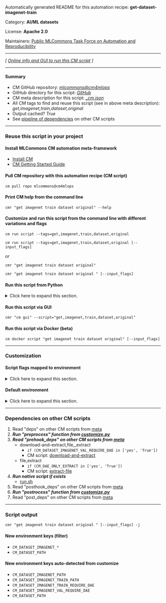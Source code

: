 Automatically generated README for this automation recipe: **get-dataset-imagenet-train**

Category: **AI/ML datasets**

License: **Apache 2.0**

Maintainers: [Public MLCommons Task Force on Automation and Reproducibility](https://github.com/mlcommons/ck/blob/master/docs/taskforce.md)

---
*[ [Online info and GUI to run this CM script](https://access.cknowledge.org/playground/?action=scripts&name=get-dataset-imagenet-train,2bec165da5cc4ebf) ]*

---
#### Summary

* CM GitHub repository: *[mlcommons@cm4mlops](https://github.com/mlcommons/cm4mlops/tree/dev)*
* GitHub directory for this script: *[GitHub](https://github.com/mlcommons/cm4mlops/tree/dev/script/get-dataset-imagenet-train)*
* CM meta description for this script: *[_cm.json](_cm.json)*
* All CM tags to find and reuse this script (see in above meta description): *get,imagenet,train,dataset,original*
* Output cached? *True*
* See [pipeline of dependencies](#dependencies-on-other-cm-scripts) on other CM scripts


---
### Reuse this script in your project

#### Install MLCommons CM automation meta-framework

* [Install CM](https://access.cknowledge.org/playground/?action=install)
* [CM Getting Started Guide](https://github.com/mlcommons/ck/blob/master/docs/getting-started.md)

#### Pull CM repository with this automation recipe (CM script)

```cm pull repo mlcommons@cm4mlops```

#### Print CM help from the command line

````cmr "get imagenet train dataset original" --help````

#### Customize and run this script from the command line with different variations and flags

`cm run script --tags=get,imagenet,train,dataset,original`

`cm run script --tags=get,imagenet,train,dataset,original [--input_flags]`

*or*

`cmr "get imagenet train dataset original"`

`cmr "get imagenet train dataset original " [--input_flags]`


#### Run this script from Python

<details>
<summary>Click here to expand this section.</summary>

```python

import cmind

r = cmind.access({'action':'run'
                  'automation':'script',
                  'tags':'get,imagenet,train,dataset,original'
                  'out':'con',
                  ...
                  (other input keys for this script)
                  ...
                 })

if r['return']>0:
    print (r['error'])

```

</details>


#### Run this script via GUI

```cmr "cm gui" --script="get,imagenet,train,dataset,original"```

#### Run this script via Docker (beta)

`cm docker script "get imagenet train dataset original" [--input_flags]`

___
### Customization


#### Script flags mapped to environment
<details>
<summary>Click here to expand this section.</summary>

* `--input=value`  &rarr;  `IMAGENET_TRAIN_PATH=value`
* `--torrent=value`  &rarr;  `CM_DATASET_IMAGENET_TRAIN_TORRENT_PATH=value`

**Above CLI flags can be used in the Python CM API as follows:**

```python
r=cm.access({... , "input":...}
```

</details>

#### Default environment

<details>
<summary>Click here to expand this section.</summary>

These keys can be updated via `--env.KEY=VALUE` or `env` dictionary in `@input.json` or using script flags.


</details>

___
### Dependencies on other CM scripts


  1. Read "deps" on other CM scripts from [meta](https://github.com/mlcommons/cm4mlops/tree/dev/script/get-dataset-imagenet-train/_cm.json)
  1. ***Run "preprocess" function from [customize.py](https://github.com/mlcommons/cm4mlops/tree/dev/script/get-dataset-imagenet-train/customize.py)***
  1. ***Read "prehook_deps" on other CM scripts from [meta](https://github.com/mlcommons/cm4mlops/tree/dev/script/get-dataset-imagenet-train/_cm.json)***
     * download-and-extract,file,_extract
       * `if (CM_DATASET_IMAGENET_VAL_REQUIRE_DAE in ['yes', 'True'])`
       - CM script: [download-and-extract](https://github.com/mlcommons/cm4mlops/tree/master/script/download-and-extract)
     * file,extract
       * `if (CM_DAE_ONLY_EXTRACT in ['yes', 'True'])`
       - CM script: [extract-file](https://github.com/mlcommons/cm4mlops/tree/master/script/extract-file)
  1. ***Run native script if exists***
     * [run.sh](https://github.com/mlcommons/cm4mlops/tree/dev/script/get-dataset-imagenet-train/run.sh)
  1. Read "posthook_deps" on other CM scripts from [meta](https://github.com/mlcommons/cm4mlops/tree/dev/script/get-dataset-imagenet-train/_cm.json)
  1. ***Run "postrocess" function from [customize.py](https://github.com/mlcommons/cm4mlops/tree/dev/script/get-dataset-imagenet-train/customize.py)***
  1. Read "post_deps" on other CM scripts from [meta](https://github.com/mlcommons/cm4mlops/tree/dev/script/get-dataset-imagenet-train/_cm.json)

___
### Script output
`cmr "get imagenet train dataset original " [--input_flags] -j`
#### New environment keys (filter)

* `CM_DATASET_IMAGENET_*`
* `CM_DATASET_PATH`
#### New environment keys auto-detected from customize

* `CM_DATASET_IMAGENET_PATH`
* `CM_DATASET_IMAGENET_TRAIN_PATH`
* `CM_DATASET_IMAGENET_TRAIN_REQUIRE_DAE`
* `CM_DATASET_IMAGENET_VAL_REQUIRE_DAE`
* `CM_DATASET_PATH`